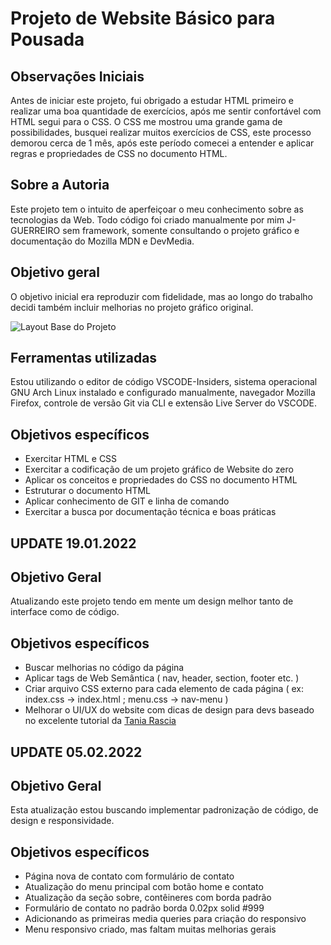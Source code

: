 # Projeto de Website Básico para Pousada

## Observações Iniciais

Antes de iniciar este projeto, fui obrigado a estudar HTML primeiro e realizar uma boa quantidade de exercícios, após me sentir confortável com HTML segui para o CSS. O CSS me mostrou uma grande gama de possibilidades, busquei realizar muitos exercícios de CSS, este processo demorou cerca de 1 mês, após este período  comecei a entender e aplicar regras e propriedades de CSS no documento HTML.

## Sobre a Autoria

Este projeto tem o intuito de aperfeiçoar o meu conhecimento sobre as tecnologias da Web.
Todo código foi criado manualmente por mim J-GUERREIRO sem framework, somente consultando o projeto gráfico e documentação do Mozilla MDN e DevMedia.

## Objetivo geral

O objetivo inicial era reproduzir com fidelidade, mas ao longo do trabalho decidi também incluir melhorias no projeto gráfico original.

![Layout Base do Projeto](assets/projeto-finalizado.gif)

## Ferramentas utilizadas

Estou utilizando o editor de código VSCODE-Insiders, sistema operacional GNU Arch Linux instalado e configurado manualmente, navegador Mozilla Firefox, controle de versão Git via CLI e extensão Live Server do VSCODE.

## Objetivos específicos

- Exercitar HTML e CSS
- Exercitar a codificação de um projeto gráfico de Website do zero
- Aplicar os conceitos e propriedades do CSS no documento HTML
- Estruturar o documento HTML
- Aplicar conhecimento de GIT e linha de comando
- Exercitar a busca por documentação técnica e boas práticas


## UPDATE 19.01.2022


## Objetivo Geral 

Atualizando este projeto tendo em mente um design melhor tanto de interface como de código.

## Objetivos específicos

 - Buscar melhorias no código da página
 - Aplicar tags de Web Semântica ( nav, header, section, footer etc. )
 - Criar arquivo CSS externo para cada elemento de cada página ( ex: index.css -> index.html ; menu.css -> nav-menu )
 - Melhorar o UI/UX do website com dicas de design para devs baseado no excelente tutorial da [Tania Rascia](https://www.taniarascia.com/design-for-developers/)

 
## UPDATE 05.02.2022


## Objetivo Geral 

Esta atualização estou buscando implementar padronização de código, de design e responsividade.

## Objetivos específicos

 - Página nova de contato com formulário de contato
 - Atualização do menu principal com botão home e contato
 - Atualização da seção sobre, contêineres com borda padrão
 - Formulário de contato no padrão borda 0.02px solid #999
 - Adicionando as primeiras media queries para criação do responsivo
 - Menu responsivo criado, mas faltam muitas melhorias gerais